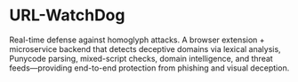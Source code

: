 # URL-WatchDog
Real-time defense against homoglyph attacks. A browser extension + microservice backend that detects deceptive domains via lexical analysis, Punycode parsing, mixed-script checks, domain intelligence, and threat feeds—providing end-to-end protection from phishing and visual deception.
